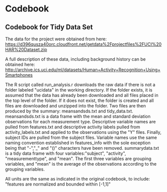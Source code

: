 # Codebook

## Codebook for Tidy Data Set


The data for the project were obtained from here:
    https://d396qusza40orc.cloudfront.net/getdata%2Fprojectfiles%2FUCI%20HAR%20Dataset.zip

A full description of these data, including background history can be obtained here:
    http://archive.ics.uci.edu/ml/datasets/Human+Activity+Recognition+Using+Smartphones

The R script called run_analysis.r downloads the raw data if there is not a folder labeled "ucidata" in the working directory. If the folder exists, it is assumed that the data has already been downloaded and all files placed in the top level of the folder. If it does not exist, the folder is created and all files are downloaded and unzipped into the folder. Two files are then produced by the summary: meansandsds.txt and tidy_data.txt. 
meansandsds.txt is a data frame with the mean and standard deviation observations for each measurement type. Descriptive variable names are pulled from features.txt and descriptive activity labels pulled from activity_labels.txt and applied to the observations using the "Y" files. Finally, subject IDs are pulled from the subject files. Variable names use the same naming convention established in features_info with the sole exception being that "-","_" and "()" characters have been removed.
summarydata.txt is a tidy data frame with four variables:"subject", "activity", "measurementtype", and "mean". The first three variables are grouping variables, and "mean" is the average of the observations according to the grouping variables. 

All units are the same as indicated in the original codebook, to include: "features are normalized and bounded within [-1,1]"
